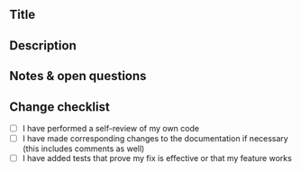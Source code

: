## Title

<!---
The title of the PR will be the commit message of the merge commit, so please make sure it is descriptive enough.
We utilize the Conventional Commits specification for our commit messages. See <https://www.conventionalcommits.org/en/v1.0.0/#specification> for more information.
The commit tag types can be of one of the following: feat, fix, deps, refactor, chore, docs. See <https://github.com/ipfs/helia/blob/main/.github/workflows/main.yml#L184-L192>
The title must also be fewer than 72 characters long or it will fail the Semantic PR check. See <https://github.com/ipfs/helia/blob/main/.github/workflows/semantic-pull-request.yml>
--->

## Description

<!--
Please write a summary of your changes and why you made them.
Please include any relevant issues in here, for example:
Related https://github.com/ipfs/helia/issues/ABCD.
Fixes https://github.com/ipfs/helia/issues/XYZ.
-->

## Notes & open questions

<!--
Any notes, remarks or open questions you have to make about the PR which don't need to go into the final commit message.
-->

## Change checklist

- [ ] I have performed a self-review of my own code
- [ ] I have made corresponding changes to the documentation if necessary (this includes comments as well)
- [ ] I have added tests that prove my fix is effective or that my feature works
